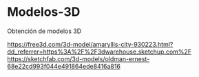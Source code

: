 # Modelos-3D
Obtención de modelos 3D

https://free3d.com/3d-model/amaryllis-city-930223.html?dd_referrer=https%3A%2F%2F3dwarehouse.sketchup.com%2F
https://sketchfab.com/3d-models/oldman-ernest-68e22cd993f044e491864ede8416a816 

